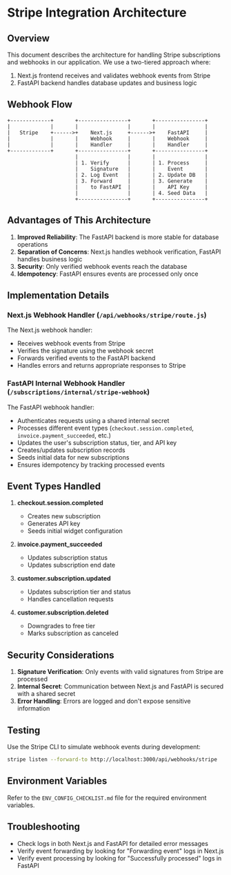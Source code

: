 # Stripe Integration Architecture

## Overview

This document describes the architecture for handling Stripe subscriptions and webhooks in our application. We use a two-tiered approach where:

1. Next.js frontend receives and validates webhook events from Stripe
2. FastAPI backend handles database updates and business logic

## Webhook Flow

```
+-------------+       +----------------+       +----------------+
|             |       |                |       |                |
|   Stripe    +------>+    Next.js     +------>+    FastAPI     |
|             |       |    Webhook     |       |    Webhook     |
|             |       |    Handler     |       |    Handler     |
+-------------+       +----------------+       +----------------+
                      |                |       |                |
                      | 1. Verify      |       | 1. Process     |
                      |    Signature   |       |    Event       |
                      | 2. Log Event   |       | 2. Update DB   |
                      | 3. Forward     |       | 3. Generate    |
                      |    to FastAPI  |       |    API Key     |
                      |                |       | 4. Seed Data   |
                      +----------------+       +----------------+
```

## Advantages of This Architecture

1. **Improved Reliability**: The FastAPI backend is more stable for database operations
2. **Separation of Concerns**: Next.js handles webhook verification, FastAPI handles business logic
3. **Security**: Only verified webhook events reach the database
4. **Idempotency**: FastAPI ensures events are processed only once

## Implementation Details

### Next.js Webhook Handler (`/api/webhooks/stripe/route.js`)

The Next.js webhook handler:
- Receives webhook events from Stripe
- Verifies the signature using the webhook secret
- Forwards verified events to the FastAPI backend
- Handles errors and returns appropriate responses to Stripe

### FastAPI Internal Webhook Handler (`/subscriptions/internal/stripe-webhook`)

The FastAPI webhook handler:
- Authenticates requests using a shared internal secret
- Processes different event types (`checkout.session.completed`, `invoice.payment_succeeded`, etc.)
- Updates the user's subscription status, tier, and API key
- Creates/updates subscription records
- Seeds initial data for new subscriptions
- Ensures idempotency by tracking processed events

## Event Types Handled

1. **checkout.session.completed**
   - Creates new subscription
   - Generates API key
   - Seeds initial widget configuration

2. **invoice.payment_succeeded**
   - Updates subscription status
   - Updates subscription end date

3. **customer.subscription.updated**
   - Updates subscription tier and status
   - Handles cancellation requests

4. **customer.subscription.deleted**
   - Downgrades to free tier
   - Marks subscription as canceled

## Security Considerations

1. **Signature Verification**: Only events with valid signatures from Stripe are processed
2. **Internal Secret**: Communication between Next.js and FastAPI is secured with a shared secret
3. **Error Handling**: Errors are logged and don't expose sensitive information

## Testing

Use the Stripe CLI to simulate webhook events during development:

```bash
stripe listen --forward-to http://localhost:3000/api/webhooks/stripe
```

## Environment Variables

Refer to the `ENV_CONFIG_CHECKLIST.md` file for the required environment variables.

## Troubleshooting

- Check logs in both Next.js and FastAPI for detailed error messages
- Verify event forwarding by looking for "Forwarding event" logs in Next.js
- Verify event processing by looking for "Successfully processed" logs in FastAPI 